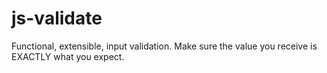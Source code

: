 # js-validate
Functional, extensible, input validation.  Make sure the value you receive is EXACTLY what you expect.
